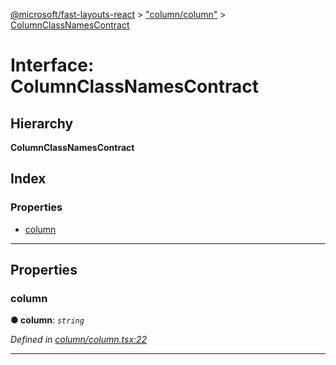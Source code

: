[@microsoft/fast-layouts-react](../README.md) > ["column/column"](../modules/_column_column_.md) > [ColumnClassNamesContract](../interfaces/_column_column_.columnclassnamescontract.md)

# Interface: ColumnClassNamesContract

## Hierarchy

**ColumnClassNamesContract**

## Index

### Properties

* [column](_column_column_.columnclassnamescontract.md#column)

---

## Properties

<a id="column"></a>

###  column

**● column**: *`string`*

*Defined in [column/column.tsx:22](https://github.com/Microsoft/fast-dna/blob/164dd3ca/packages/fast-layouts-react/src/column/column.tsx#L22)*

___

